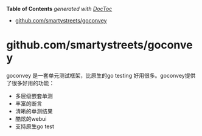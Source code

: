 <!-- START doctoc generated TOC please keep comment here to allow auto update -->
<!-- DON'T EDIT THIS SECTION, INSTEAD RE-RUN doctoc TO UPDATE -->
**Table of Contents**  *generated with [DocToc](https://github.com/thlorenz/doctoc)*

- [github.com/smartystreets/goconvey](#githubcomsmartystreetsgoconvey)

<!-- END doctoc generated TOC please keep comment here to allow auto update -->

# github.com/smartystreets/goconvey


goconvey 是一套单元测试框架，比原生的go testing 好用很多。goconvey提供了很多好用的功能：

- 多层级嵌套单测
- 丰富的断言
- 清晰的单测结果
- 酷炫的webui
- 支持原生go test